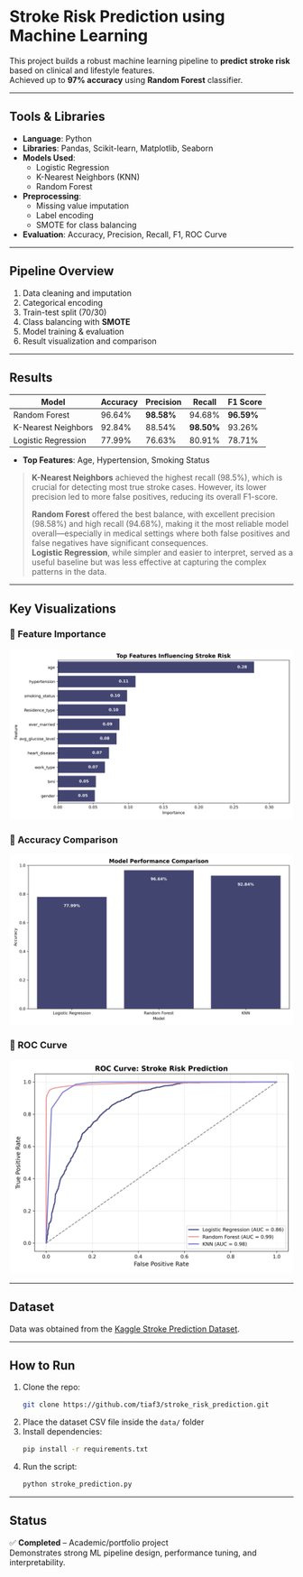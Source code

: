 # Stroke Risk Prediction using Machine Learning

This project builds a robust machine learning pipeline to **predict stroke risk** based on clinical and lifestyle features.  
Achieved up to **97% accuracy** using **Random Forest** classifier.

---

## Tools & Libraries

- **Language**: Python  
- **Libraries**: Pandas, Scikit-learn, Matplotlib, Seaborn  
- **Models Used**:
  - Logistic Regression
  - K-Nearest Neighbors (KNN)
  - Random Forest  
- **Preprocessing**:
  - Missing value imputation
  - Label encoding
  - SMOTE for class balancing  
- **Evaluation**: Accuracy, Precision, Recall, F1, ROC Curve

---

## Pipeline Overview

1. Data cleaning and imputation
2. Categorical encoding
3. Train-test split (70/30)
4. Class balancing with **SMOTE**
5. Model training & evaluation
6. Result visualization and comparison

---

## Results

| Model               | Accuracy | Precision | Recall     | F1 Score |
|---------------------|----------|-----------|------------|----------|
| Random Forest       | 96.64%   | **98.58%**| 94.68%     | **96.59%** |
| K-Nearest Neighbors | 92.84%   | 88.54%    | **98.50%** | 93.26%   |
| Logistic Regression | 77.99%   | 76.63%    | 80.91%     | 78.71%   |

- **Top Features**: Age, Hypertension, Smoking Status

> **K-Nearest Neighbors** achieved the highest recall (98.5%), which is crucial for detecting most true stroke cases. However, its lower precision led to more false positives, reducing its overall F1-score.
> 
> **Random Forest** offered the best balance, with excellent precision (98.58%) and high recall (94.68%), making it the most reliable model overall—especially in medical settings where both false positives and false negatives have significant consequences.   
> **Logistic Regression**, while simpler and easier to interpret, served as a useful baseline but was less effective at capturing the complex patterns in the data.

---

## Key Visualizations

### 🔹 Feature Importance  
<img src="images/feature_importance.png" width="600"/>

### 🔹 Accuracy Comparison  
<img src="images/model_accuracy.png" width="600"/>

### 🔹 ROC Curve  
<img src="images/roc_curve.png" width="600"/>

---

## Dataset

Data was obtained from the [Kaggle Stroke Prediction Dataset](https://www.kaggle.com/datasets/fedesoriano/stroke-prediction-dataset).

---

## How to Run

1. Clone the repo:
   ```bash
   git clone https://github.com/tiaf3/stroke_risk_prediction.git
   ```
2. Place the dataset CSV file inside the `data/` folder  
3. Install dependencies:
   ```bash
   pip install -r requirements.txt
   ```
4. Run the script:
   ```bash
   python stroke_prediction.py
   ```

---

## Status

✅ **Completed** – Academic/portfolio project  
Demonstrates strong ML pipeline design, performance tuning, and interpretability.
